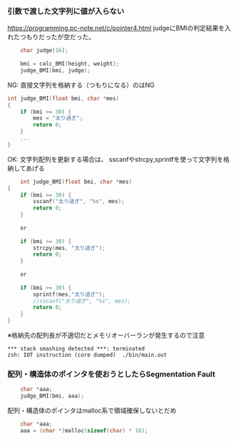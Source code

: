 ### 引数で渡した文字列に値が入らない
https://programming.pc-note.net/c/pointer4.html
judgeにBMIの判定結果を入れたつもりだったが空だった。
```main.c
    char judge[16];
    
    bmi = calc_BMI(height, weight);
    judge_BMI(bmi, judge);
```

NG:
直接文字列を格納する（つもりになる）のはNG
```calc_BMI_NG.c
int judge_BMI(float bmi, char *mes)
{
    if (bmi >= 30) {
        mes = "太り過ぎ";
        return 0;
    }
    ...
}
```

OK: 
文字列配列を更新する場合は、
sscanfやstrcpy,sprintfを使って文字列を格納してあげる
```calc_BMI_OK.c
    int judge_BMI(float bmi, char *mes)
{
    if (bmi >= 30) {
        sscanf("太り過ぎ", "%s", mes);
        return 0;
    }
    
    or
    
    if (bmi >= 30) {
        strcpy(mes, "太り過ぎ");
        return 0;
    }
    
    or
    
    if (bmi >= 30) {
        sprintf(mes,"太り過ぎ");
        //sscanf("太り過ぎ", "%s", mes);
        return 0;
    }
}
```

※格納先の配列長が不適切だとメモリオーバーランが発生するので注意
```
*** stack smashing detected ***: terminated
zsh: IOT instruction (core dumped)  ./bin/main.out
```

### 配列・構造体のポインタを使おうとしたらSegmentation Fault
```c
    char *aaa;
    judge_BMI(bmi, aaa);
```

配列・構造体のポインタはmalloc系で領域確保しないとだめ
```c
    char *aaa;
    aaa = (char *)malloc(sizeof(char) * 16);
```

